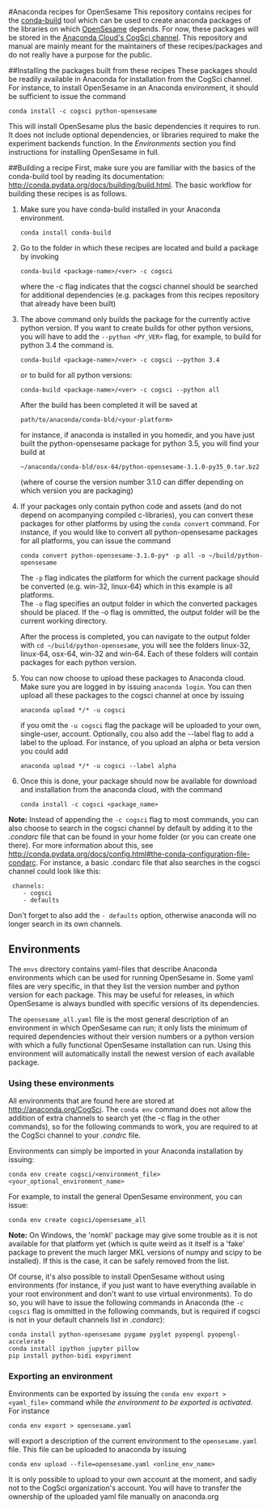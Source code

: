 #Anaconda recipes for OpenSesame
This repository contains recipes for the [conda-build](http://conda.pydata.org/docs/building/build.html) tool which can be used to create anaconda packages of the libraries on which [OpenSesame](https://github.com/smathot/OpenSesame) depends. For now, these packages will be stored in the [Anaconda Cloud's CogSci channel](https://anaconda.org/CogSci). This repository and manual are mainly meant for the maintainers of these recipes/packages and do not really have a purpose for the public.

##Installing the packages built from these recipes
These packages should be readily available in Anaconda for installation from the CogSci channel. For instance, to install OpenSesame in an Anaconda environment, it should be sufficient to issue the command

    conda install -c cogsci python-opensesame

This will install OpenSesame plus the basic dependencies it requires to run. It does not include optional dependencies, or libraries required to make the experiment backends function. In the *Environments* section you find instructions for installing OpenSesame in full.

##Building a recipe
First, make sure you are familiar with the basics of the conda-build tool by reading its documentation: http://conda.pydata.org/docs/building/build.html. The basic workflow for building these recipes is as follows.

1. Make sure you have conda-build installed in your Anaconda environment.

    `conda install conda-build`

2. Go to the folder in which these recipes are located and build a package by invoking

    `conda-build <package-name>/<ver> -c cogsci`

    where the -c flag indicates that the cogsci channel should be searched for additional dependencies (e.g. packages from this recipes repository that already have been built)

3. The above command only builds the package for the currently active python version. If you want to create builds for other python versions, you will have to add the `--python <PY_VER>` flag, for example, to build for python 3.4 the command is.

    `conda-build <package-name>/<ver> -c cogsci --python 3.4`

    or to build for all python versions:

    `conda-build <package-name>/<ver> -c cogsci --python all`

    After the build has been completed it will be saved at

    `path/to/anaconda/conda-bld/<your-platform>`

    for instance, if anaconda is installed in you homedir, and you have just built the python-opensesame package for python 3.5, you will find your build at

    `~/anaconda/conda-bld/osx-64/python-opensesame-3.1.0-py35_0.tar.bz2`

    (where of course the version number 3.1.0 can differ depending on which version you are packaging)

4. If your packages only contain python code and assets (and do not depend on acompanying compiled c-libraries), you can convert these packages for other platforms by using the `conda convert` command. For instance, if you would like to convert all python-opensesame packages for all platforms, you can issue the command

    `conda convert python-opensesame-3.1.0-py* -p all -o ~/build/python-opensesame`

    The `-p` flag indicates the platform for which the current package should be converted (e.g. win-32, linux-64) which in this example is all platforms.  
    The `-o` flag specifies an output folder in which the converted packages should be placed. If the -o flag is ommitted, the output folder will be the current working directory.

    After the process is completed, you can navigate to the output folder with `cd ~/build/python-opensesame`, you will see the folders linux-32, linux-64, osx-64, win-32 and win-64. Each of these folders will contain packages for each python version.

6. You can now choose to upload these packages to Anaconda cloud. Make sure you are logged in by issuing `anaconda login`. You can then upload all these packages to the cogsci channel at once by issuing

    `anaconda upload */* -u cogsci`

    if you omit the `-u cogsci` flag the package will be uploaded to your own, single-user, account. Optionally, cou also add the --label flag to add a label to the upload. For instance, of you upload an alpha or beta version you could add

    `anaconda upload */* -u cogsci --label alpha`

7. Once this is done, your package should now be available for download and installation from the anaconda cloud, with the command 

    `conda install -c cogsci <package_name>`


**Note:** Instead of appending the `-c cogsci` flag to most commands, you can also choose to search in the cogsci channel by default by adding it to the *.condarc* file that can be found in your home folder (or you can create one there). For more information about this, see http://conda.pydata.org/docs/config.html#the-conda-configuration-file-condarc. For instance, a basic .condarc file that also searches in the cogsci channel could look like this:

     channels:
        - cogsci
        - defaults

Don't forget to also add the `- defaults` option, otherwise anaconda will no longer search in its own channels.

## Environments

The `envs` directory contains yaml-files that describe Anaconda environments which can be used for running OpenSesame in. Some yaml files are very specific, in that they list the version number and python version for each package. This may be useful for releases, in which OpenSesame is always bundled with specific versions of its dependencies. 

The `opensesame_all.yaml` file is the most general description of an environment in which OpenSesame can run; it only lists the minimum of required dependencies without their version numbers or a python version with which a fully functional OpenSesame installation can run. Using this environment will automatically install the newest version of each available package.

### Using these environments
All environments that are found here are stored at http://anaconda.org/CogSci. 
The `conda env` command does not allow the addition of extra channels to search yet (the -c flag in the other commands), so for the following commands to work, you are required to at the CogSci channel to your *.condrc* file.

Environments can simply be imported in your Anaconda installation by issuing:

    conda env create cogsci/<environment_file> <your_optional_environment_name>

For example, to install the general OpenSesame environment, you can issue:

    conda env create cogsci/opensesame_all

**Note:** On Windows, the 'nomkl' package may give some trouble as it is not available for that platform yet (which is quite weird as it itself is a 'fake' package to prevent the much larger MKL versions of numpy and scipy to be installed). If this is the case, it can be safely removed from the list.

Of course, it's also possible to install OpenSesame without using environments (for instance, if you just want to have everything available in your root environment and don't want to use virtual environments). To do so, you will have to issue the following commands in Anaconda (the `-c cogsci` flag is ommitted in the following commands, but is required if cogsci is not in your default channels list in *.condarc*):

    conda install python-opensesame pygame pyglet pyopengl pyopengl-accelerate
    conda install ipython jupyter pillow
    pip install python-bidi expyriment

### Exporting an environment

Environments can be exported by issuing the `conda env export > <yaml_file>` command while *the environment to be exported is activated*. For instance

    conda env export > opensesame.yaml

will export a description of the current environment to the `opensesame.yaml` file. This file can be uploaded to anaconda by issuing

    conda env upload --file=opensesame.yaml <online_env_name>

It is only possible to upload to your own account at the moment, and sadly not to the CogSci organization's account. You will have to transfer the ownership of the uploaded yaml file manually on anaconda.org
